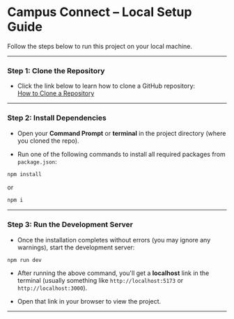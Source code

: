 # Campus Connect – Local Setup Guide

Follow the steps below to run this project on your local machine.

---

### Step 1: Clone the Repository

- Click the link below to learn how to clone a GitHub repository:  
  [How to Clone a Repository](https://docs.github.com/en/repositories/creating-and-managing-repositories/cloning-a-repository)

---

### Step 2: Install Dependencies

- Open your **Command Prompt** or **terminal** in the project directory (where you cloned the repo).

- Run one of the following commands to install all required packages from `package.json`:

```bash
npm install
```
or
```bash
npm i
```

---

### Step 3: Run the Development Server

- Once the installation completes without errors (you may ignore any warnings), start the development server:

```bash
npm run dev
```

- After running the above command, you'll get a **localhost** link in the terminal (usually something like `http://localhost:5173` or `http://localhost:3000`).

- Open that link in your browser to view the project.

---
